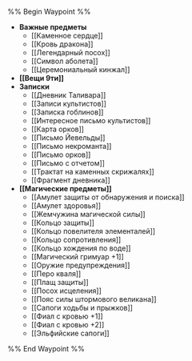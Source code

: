 %% Begin Waypoint %%
- **Важные предметы**
	- [[Каменное сердце]]
	- [[Кровь дракона]]
	- [[Легендарный посох]]
	- [[Символ аболета]]
	- [[Церемониальный кинжал]]
- **[[Вещи 9ти]]**
- **Записки**
	- [[Дневник Таливара]]
	- [[Записи культистов]]
	- [[Записка гоблинов]]
	- [[Интересное письмо культистов]]
	- [[Карта орков]]
	- [[Письмо Йевельды]]
	- [[Письмо некроманта]]
	- [[Письмо орков]]
	- [[Письмо с отчетом]]
	- [[Трактат на каменных скрижалях]]
	- [[Фрагмент дневника]]
- **[[Магические предметы]]**
	- [[Амулет защиты от обнаружения и поиска]]
	- [[Амулет здоровья]]
	- [[Жемчужина магической силы]]
	- [[Кольцо защиты]]
	- [[Кольцо повелителя элементалей]]
	- [[Кольцо сопротивления]]
	- [[Кольцо хождения по воде]]
	- [[Магический гримуар +1]]
	- [[Оружие предупреждения]]
	- [[Перо кваля]]
	- [[Плащ защиты]]
	- [[Посох исцеления]]
	- [[Пояс силы штормового великана]]
	- [[Сапоги ходьбы и прыжков]]
	- [[Фиал с кровью +1]]
	- [[Фиал с кровью +2]]
	- [[Эльфийские сапоги]]

%% End Waypoint %%
